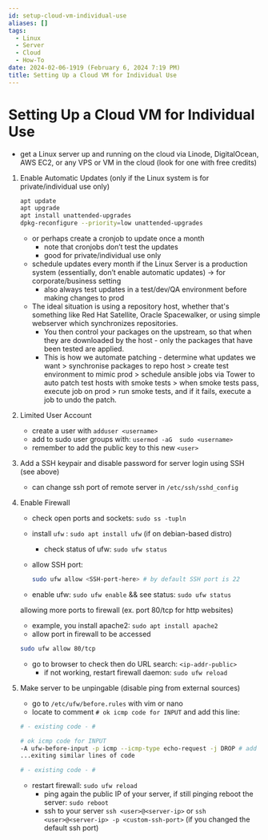 ```yaml
---
id: setup-cloud-vm-individual-use
aliases: []
tags:
  - Linux
  - Server
  - Cloud
  - How-To
date: 2024-02-06-1919 (February 6, 2024 7:19 PM)
title: Setting Up a Cloud VM for Individual Use
---
```


# Setting Up a Cloud VM for Individual Use
- get a Linux server up and running on the cloud via Linode, DigitalOcean, AWS EC2, or any VPS or VM in the cloud (look for one with free credits)
1. Enable Automatic Updates (only if the Linux system is for private/individual use only)
    
    ```bash
    apt update
    apt upgrade
    apt install unattended-upgrades
    dpkg-reconfigure --priority=low unattended-upgrades
    ```
    
    - or perhaps create a cronjob to update once a month
        - note that cronjobs don’t test the updates
        - good for private/individual use only
    - schedule updates every month if the Linux Server is a production system (essentially, don’t enable automatic updates) → for corporate/business setting
        - also always test updates in a test/dev/QA environment before making changes to prod
    - The ideal situation is using a repository host, whether that's something like Red Hat Satellite, Oracle Spacewalker, or using simple webserver which synchronizes repositories.
        - You then control your packages on the upstream, so that when they are downloaded by the host - only the packages that have been tested are applied.
        - This is how we automate patching - determine what updates we want > synchronise packages to repo host > create test environment to mimic prod > schedule ansible jobs via Tower to auto patch test hosts with smoke tests > when smoke tests pass, execute job on prod > run smoke tests, and if it fails, execute a job to undo the patch.
2. Limited User Account
    - create a user with `adduser <username>`
    - add to sudo user groups with: `usermod -aG  sudo <username>`
    - remember to add the public key to this new `<user>`
3. Add a SSH keypair and disable password for server login using SSH (see above)
    - can change ssh port of remote server in `/etc/ssh/sshd_config`
4. Enable Firewall
    - check open ports and sockets: `sudo ss -tupln`
    - install `ufw` : `sudo apt install ufw` (if on debian-based distro)
        - check status of ufw: `sudo ufw status`
    - allow SSH port:
        
        ```bash
        sudo ufw allow <SSH-port-here> # by default SSH port is 22
        ```
        
    - enable ufw: `sudo ufw enable` && see status: `sudo ufw status`
    
    allowing more ports to firewall (ex. port 80/tcp for http websites)
    
    - example, you install apache2: `sudo apt install apache2`
    - allow port in firewall to be accessed
    
    ```bash
    sudo ufw allow 80/tcp
    ```
    
    - go to browser to check then do URL search: `<ip-addr-public>`
        - if not working, restart firewall daemon: `sudo ufw reload`
5. Make server to be unpingable (disable ping from external sources)
    - go to `/etc/ufw/before.rules` with vim or nano
    - locate to comment `# ok icmp code for INPUT` and add this line:
    
    ```bash
    # - existing code - #
    
    # ok icmp code for INPUT
    -A ufw-before-input -p icmp --icmp-type echo-request -j DROP # add this
    ...exiting similar lines of code
    
    # - existing code - #
    ```
    
    - restart firewall: `sudo ufw reload`
        - ping again the public IP of your server, if still pinging reboot the server: `sudo reboot`
        - ssh to your server `ssh <user>@<server-ip>` or `ssh <user>@<server-ip> -p <custom-ssh-port>` (if you changed the default ssh port)
